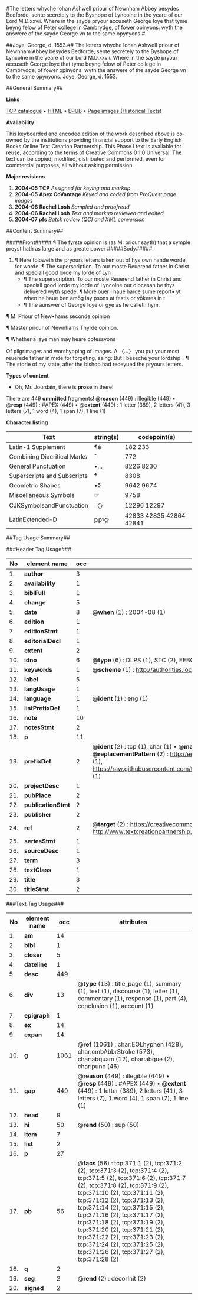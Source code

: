 #The letters whyche Iohan Ashwell priour of Newnham Abbey besydes Bedforde, sente secretely to the Byshope of Lyncolne in the yeare of our Lord M.D.xxvii. Where in the sayde pryour accuseth George Ioye that tyme beyng felow of Peter college in Cambrydge, of fower opinyons: wyth the answere of the sayde George vn to the same opynyons.#

##Joye, George, d. 1553.##
The letters whyche Iohan Ashwell priour of Newnham Abbey besydes Bedforde, sente secretely to the Byshope of Lyncolne in the yeare of our Lord M.D.xxvii. Where in the sayde pryour accuseth George Ioye that tyme beyng felow of Peter college in Cambrydge, of fower opinyons: wyth the answere of the sayde George vn to the same opynyons.
Joye, George, d. 1553.

##General Summary##

**Links**

[TCP catalogue](http://www.ota.ox.ac.uk/tcp/)  • 
[HTML](http://tei.it.ox.ac.uk/tcp/Texts-HTML/free/A69/A69346.html)  • 
[EPUB](http://tei.it.ox.ac.uk/tcp/Texts-EPUB/free/A69/A69346.epub) • 
[Page images (Historical Texts)](https://data.historicaltexts.jisc.ac.uk/view?pubId=eebo-99836120e&pageId=eebo-99836120e-371-1)

**Availability**

This keyboarded and encoded edition of the
	       work described above is co-owned by the institutions
	       providing financial support to the Early English Books
	       Online Text Creation Partnership. This Phase I text is
	       available for reuse, according to the terms of Creative
	       Commons 0 1.0 Universal. The text can be copied,
	       modified, distributed and performed, even for
	       commercial purposes, all without asking permission.

**Major revisions**

1. __2004-05__ __TCP__ *Assigned for keying and markup*
1. __2004-05__ __Apex CoVantage__ *Keyed and coded from ProQuest page images*
1. __2004-06__ __Rachel Losh__ *Sampled and proofread*
1. __2004-06__ __Rachel Losh__ *Text and markup reviewed and edited*
1. __2004-07__ __pfs__ *Batch review (QC) and XML conversion*

##Content Summary##

#####Front#####
¶ The fyrste opinion is (as M. priour sayth) that a symple preyst hath as large and as greate power 
#####Body#####

1. ¶ Here foloweth the pryours letters taken out of hys own hande worde for worde.
¶ The superscription. To our moste Reuerend father in Christ and speciall good lorde my lorde of Lyn
      * ¶ The superscription. To our moste Reuerend father in Christ and speciall good lorde my lorde of Lyncolne our diocesan be thys deliuered wyth spede.
¶ More ouer I haue harde sume report• yt when he haue ben amōg lay ꝑsons at festis or yōkeres in t
      * ¶ The aunswer of George Ioye or gye as he calleth hym.

¶ M. Priour of New•hams seconde opinion

¶ Master priour of Newnhams Thyrde opinion.

¶ Whether a laye man may heare cōfessyons

Of pilgrimages and worshypping of Images.
A 〈…〉 you put your most reuerēde father in mīde for forgeting, saing: But I beseche your lordship 
    _ ¶ The storie of my state, after the bishop had receyued the pryours letters.

**Types of content**

  * Oh, Mr. Jourdain, there is **prose** in there!

There are 449 **ommitted** fragments! 
 @__reason__ (449) : illegible (449)  •  @__resp__ (449) : #APEX (449)  •  @__extent__ (449) : 1 letter (389), 2 letters (41), 3 letters (7), 1 word (4), 1 span (7), 1 line (1)

**Character listing**


|Text|string(s)|codepoint(s)|
|---|---|---|
|Latin-1 Supplement|¶é|182 233|
|Combining             Diacritical Marks|̄|772|
|General Punctuation|•…|8226 8230|
|Superscripts             and Subscripts|⁴|8308|
|Geometric Shapes|▪◊|9642 9674|
|Miscellaneous Symbols|☞|9758|
|CJKSymbolsandPunctuation|〈〉|12296 12297|
|LatinExtended-D|ꝑꝓꝰꝙ|42833 42835 42864 42841|

##Tag Usage Summary##

###Header Tag Usage###

|No|element name|occ|attributes|
|---|---|---|---|
|1.|__author__|3||
|2.|__availability__|1||
|3.|__biblFull__|1||
|4.|__change__|5||
|5.|__date__|8| @__when__ (1) : 2004-08 (1)|
|6.|__edition__|1||
|7.|__editionStmt__|1||
|8.|__editorialDecl__|1||
|9.|__extent__|2||
|10.|__idno__|6| @__type__ (6) : DLPS (1), STC (2), EEBO-CITATION (1), PROQUEST (1), VID (1)|
|11.|__keywords__|1| @__scheme__ (1) : http://authorities.loc.gov/ (1)|
|12.|__label__|5||
|13.|__langUsage__|1||
|14.|__language__|1| @__ident__ (1) : eng (1)|
|15.|__listPrefixDef__|1||
|16.|__note__|10||
|17.|__notesStmt__|2||
|18.|__p__|11||
|19.|__prefixDef__|2| @__ident__ (2) : tcp (1), char (1)  •  @__matchPattern__ (2) : ([0-9\-]+):([0-9IVX]+) (1), (.+) (1)  •  @__replacementPattern__ (2) : http://eebo.chadwyck.com/downloadtiff?vid=$1&page=$2 (1), https://raw.githubusercontent.com/textcreationpartnership/Texts/master/tcpchars.xml#$1 (1)|
|20.|__projectDesc__|1||
|21.|__pubPlace__|2||
|22.|__publicationStmt__|2||
|23.|__publisher__|2||
|24.|__ref__|2| @__target__ (2) : https://creativecommons.org/publicdomain/zero/1.0/ (1), http://www.textcreationpartnership.org/docs/. (1)|
|25.|__seriesStmt__|1||
|26.|__sourceDesc__|1||
|27.|__term__|3||
|28.|__textClass__|1||
|29.|__title__|3||
|30.|__titleStmt__|2||


###Text Tag Usage###

|No|element name|occ|attributes|
|---|---|---|---|
|1.|__am__|14||
|2.|__bibl__|1||
|3.|__closer__|5||
|4.|__dateline__|1||
|5.|__desc__|449||
|6.|__div__|13| @__type__ (13) : title_page (1), summary (1), text (1), discourse (1), letter (1), commentary (1), response (1), part (4), conclusion (1), account (1)|
|7.|__epigraph__|1||
|8.|__ex__|14||
|9.|__expan__|14||
|10.|__g__|1061| @__ref__ (1061) : char:EOLhyphen (428), char:cmbAbbrStroke (573), char:abquam (12), char:abque (2), char:punc (46)|
|11.|__gap__|449| @__reason__ (449) : illegible (449)  •  @__resp__ (449) : #APEX (449)  •  @__extent__ (449) : 1 letter (389), 2 letters (41), 3 letters (7), 1 word (4), 1 span (7), 1 line (1)|
|12.|__head__|9||
|13.|__hi__|50| @__rend__ (50) : sup (50)|
|14.|__item__|7||
|15.|__list__|2||
|16.|__p__|27||
|17.|__pb__|56| @__facs__ (56) : tcp:371:1 (2), tcp:371:2 (2), tcp:371:3 (2), tcp:371:4 (2), tcp:371:5 (2), tcp:371:6 (2), tcp:371:7 (2), tcp:371:8 (2), tcp:371:9 (2), tcp:371:10 (2), tcp:371:11 (2), tcp:371:12 (2), tcp:371:13 (2), tcp:371:14 (2), tcp:371:15 (2), tcp:371:16 (2), tcp:371:17 (2), tcp:371:18 (2), tcp:371:19 (2), tcp:371:20 (2), tcp:371:21 (2), tcp:371:22 (2), tcp:371:23 (2), tcp:371:24 (2), tcp:371:25 (2), tcp:371:26 (2), tcp:371:27 (2), tcp:371:28 (2)|
|18.|__q__|2||
|19.|__seg__|2| @__rend__ (2) : decorInit (2)|
|20.|__signed__|2||
